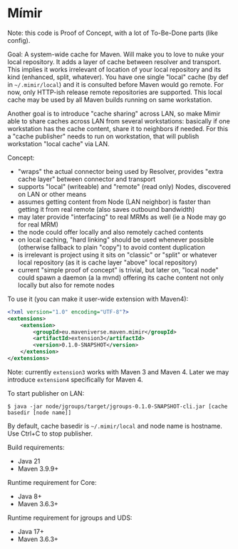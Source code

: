 # Mímir

Note: this code is Proof of Concept, with a lot of To-Be-Done parts (like config).

Goal: A system-wide cache for Maven. Will make you to love to nuke your local repository. It adds a layer of
cache between resolver and transport. This implies it works irrelevant of location of your local repository 
and its kind (enhanced, split, whatever). You have one single "local" cache (by def in `~/.mimir/local`) and it
is consulted before Maven would go remote. For now, only HTTP-ish release remote repositories are supported.
This local cache may be used by all Maven builds running on same workstation.

Another goal is to introduce "cache sharing" across LAN, so make Mimir able to share caches across LAN from several
workstations: basically if one workstation has the cache content, share it to neighbors if needed. For this a
"cache publisher" needs to run on workstation, that will publish workstation "local cache" via LAN.

Concept:
* "wraps" the actual connector being used by Resolver, provides "extra cache layer" between connector and transport
* supports "local" (writeable) and "remote" (read only) Nodes, discovered on LAN or other means
* assumes getting content from Node (LAN neighbor) is faster than getting it from real remote (also saves outbound bandwidth)
* may later provide "interfacing" to real MRMs as well (ie a Node may go for real MRM)
* the node could offer locally and also remotely cached contents
* on local caching, "hard linking" should be used whenever possible (otherwise fallback to plain "copy") to avoid content duplication
* is irrelevant is project using it sits on "classic" or "split" or whatever local repository (as it is cache layer "above" local repository)
* current "simple proof of concept" is trivial, but later on, "local node" could spawn a daemon (a la mvnd) offering
  its cache content not only locally but also for remote nodes

To use it (you can make it user-wide extension with Maven4):
```xml
<?xml version="1.0" encoding="UTF-8"?>
<extensions>
    <extension>
        <groupId>eu.maveniverse.maven.mimir</groupId>
        <artifactId>extension3</artifactId>
        <version>0.1.0-SNAPSHOT</version>
    </extension>
</extensions>
```
Note: currently `extension3` works with Maven 3 and Maven 4. Later we may introduce `extension4` specifically for
Maven 4.

To start publisher on LAN:
```
$ java -jar node/jgroups/target/jgroups-0.1.0-SNAPSHOT-cli.jar [cache basedir [node name]]
```
By default, cache basedir is `~/.mimir/local` and node name is hostname. Use Ctrl+C to stop publisher.

Build requirements:
* Java 21
* Maven 3.9.9+

Runtime requirement for Core:
* Java 8+
* Maven 3.6.3+

Runtime requirement for jgroups and UDS:
* Java 17+
* Maven 3.6.3+
